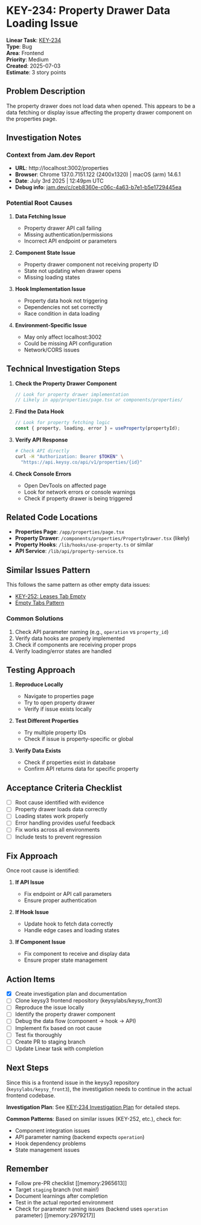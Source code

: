 # KEY-234: Property Drawer Data Loading Issue

**Linear Task**: [KEY-234](https://linear.app/team/issue/KEY-234)  
**Type**: Bug  
**Area**: Frontend  
**Priority**: Medium  
**Created**: 2025-07-03  
**Estimate**: 3 story points

## Problem Description

The property drawer does not load data when opened. This appears to be a data fetching or display issue affecting the property drawer component on the properties page.

## Investigation Notes

### Context from Jam.dev Report
- **URL**: http://localhost:3002/properties
- **Browser**: Chrome 137.0.7151.122 (2400x1320) | macOS (arm) 14.6.1
- **Date**: July 3rd 2025 | 12:49pm UTC
- **Debug info**: [jam.dev/c/ceb8360e-c06c-4a63-b7e1-b5e1729445ea](https://jam.dev/c/ceb8360e-c06c-4a63-b7e1-b5e1729445ea)

### Potential Root Causes

1. **Data Fetching Issue**
   - Property drawer API call failing
   - Missing authentication/permissions
   - Incorrect API endpoint or parameters

2. **Component State Issue**
   - Property drawer component not receiving property ID
   - State not updating when drawer opens
   - Missing loading states

3. **Hook Implementation Issue**
   - Property data hook not triggering
   - Dependencies not set correctly
   - Race condition in data loading

4. **Environment-Specific Issue**
   - May only affect localhost:3002
   - Could be missing API configuration
   - Network/CORS issues

## Technical Investigation Steps

1. **Check the Property Drawer Component**
   ```typescript
   // Look for property drawer implementation
   // Likely in app/properties/page.tsx or components/properties/
   ```

2. **Find the Data Hook**
   ```typescript
   // Look for property fetching logic
   const { property, loading, error } = useProperty(propertyId);
   ```

3. **Verify API Response**
   ```bash
   # Check API directly
   curl -H "Authorization: Bearer $TOKEN" \
     "https://api.keysy.co/api/v1/properties/{id}"
   ```

4. **Check Console Errors**
   - Open DevTools on affected page
   - Look for network errors or console warnings
   - Check if property drawer is being triggered

## Related Code Locations

- **Properties Page**: `/app/properties/page.tsx`
- **Property Drawer**: `/components/properties/PropertyDrawer.tsx` (likely)
- **Property Hooks**: `/lib/hooks/use-property.ts` or similar
- **API Service**: `/lib/api/property-service.ts`

## Similar Issues Pattern

This follows the same pattern as other empty data issues:
- [KEY-252: Leases Tab Empty](./KEY-252-leases-tab-empty.md)
- [Empty Tabs Pattern](./empty-tabs-pattern.md)

### Common Solutions
1. Check API parameter naming (e.g., `operation` vs `property_id`)
2. Verify data hooks are properly implemented
3. Check if components are receiving proper props
4. Verify loading/error states are handled

## Testing Approach

1. **Reproduce Locally**
   - Navigate to properties page
   - Try to open property drawer
   - Verify if issue exists locally

2. **Test Different Properties**
   - Try multiple property IDs
   - Check if issue is property-specific or global

3. **Verify Data Exists**
   - Check if properties exist in database
   - Confirm API returns data for specific property

## Acceptance Criteria Checklist

- [ ] Root cause identified with evidence
- [ ] Property drawer loads data correctly
- [ ] Loading states work properly
- [ ] Error handling provides useful feedback
- [ ] Fix works across all environments
- [ ] Include tests to prevent regression

## Fix Approach

Once root cause is identified:

1. **If API Issue**
   - Fix endpoint or API call parameters
   - Ensure proper authentication

2. **If Hook Issue**
   - Update hook to fetch data correctly
   - Handle edge cases and loading states

3. **If Component Issue**
   - Fix component to receive and display data
   - Ensure proper state management

## Action Items

- [x] Create investigation plan and documentation
- [ ] Clone keysy3 frontend repository (keysylabs/keysy_front3)
- [ ] Reproduce the issue locally
- [ ] Identify the property drawer component
- [ ] Debug the data flow (component → hook → API)
- [ ] Implement fix based on root cause
- [ ] Test fix thoroughly
- [ ] Create PR to staging branch
- [ ] Update Linear task with completion

## Next Steps

Since this is a frontend issue in the keysy3 repository (`keysylabs/keysy_front3`), the investigation needs to continue in the actual frontend codebase. 

**Investigation Plan**: See [KEY-234 Investigation Plan](../../implementation/learnings/2025-07-11-KEY-234-property-drawer-investigation.md) for detailed steps.

**Common Patterns**: Based on similar issues (KEY-252, etc.), check for:
- Component integration issues
- API parameter naming (backend expects `operation`)
- Hook dependency problems
- State management issues

## Remember

- Follow pre-PR checklist [[memory:2965613]]
- Target `staging` branch (not main!)
- Document learnings after completion
- Test in the actual reported environment
- Check for parameter naming issues (backend uses `operation` parameter) [[memory:2979217]] 